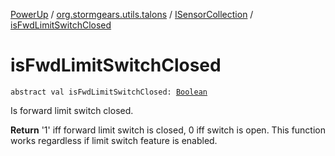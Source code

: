 [PowerUp](../../index.md) / [org.stormgears.utils.talons](../index.md) / [ISensorCollection](index.md) / [isFwdLimitSwitchClosed](./is-fwd-limit-switch-closed.md)

# isFwdLimitSwitchClosed

`abstract val isFwdLimitSwitchClosed: `[`Boolean`](https://kotlinlang.org/api/latest/jvm/stdlib/kotlin/-boolean/index.html)

Is forward limit switch closed.

**Return**
'1' iff forward limit switch is closed, 0 iff switch is open. This function works
regardless if limit switch feature is enabled.

